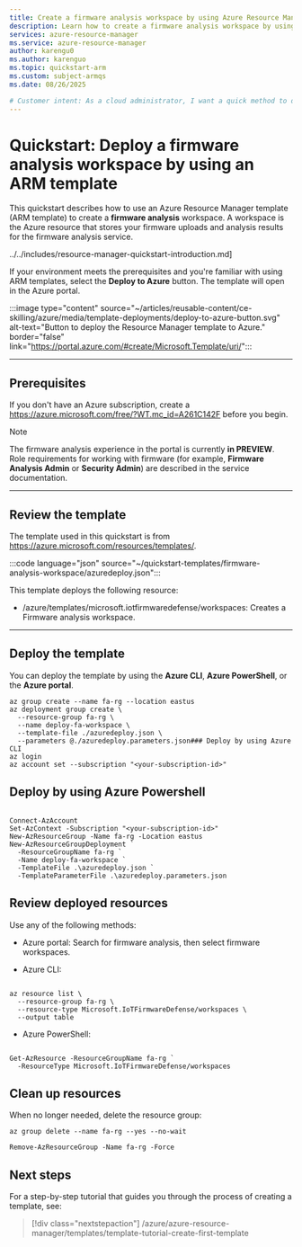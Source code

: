 ```yaml
---
title: Create a firmware analysis workspace by using Azure Resource Manager template (ARM template)
description: Learn how to create a firmware analysis workspace by using an Azure Resource Manager template (ARM template).
services: azure-resource-manager
ms.service: azure-resource-manager
author: karengu0
ms.author: karenguo
ms.topic: quickstart-arm
ms.custom: subject-armqs
ms.date: 08/26/2025

# Customer intent: As a cloud administrator, I want a quick method to deploy an Azure resource for production environments or to evaluate the service's functionality.
---
```


# Quickstart: Deploy a firmware analysis workspace by using an ARM template

This quickstart describes how to use an Azure Resource Manager template (ARM template) to create a **firmware analysis** workspace. A workspace is the Azure resource that stores your firmware uploads and analysis results for the firmware analysis service.

../../includes/resource-manager-quickstart-introduction.md]

If your environment meets the prerequisites and you're familiar with using ARM templates, select the **Deploy to Azure** button. The template will open in the Azure portal.

:::image type="content" source="~/articles/reusable-content/ce-skilling/azure/media/template-deployments/deploy-to-azure-button.svg" alt-text="Button to deploy the Resource Manager template to Azure." border="false" link="https://portal.azure.com/#create/Microsoft.Template/uri/<encoded template URL>":::

---

## Prerequisites

If you don't have an Azure subscription, create a https://azure.microsoft.com/free/?WT.mc_id=A261C142F before you begin.

> [!NOTE]
> The firmware analysis experience in the portal is currently **in PREVIEW**. Role requirements for working with firmware (for example, **Firmware Analysis Admin** or **Security Admin**) are described in the service documentation.

---

## Review the template

The template used in this quickstart is from https://azure.microsoft.com/resources/templates/<templateName>.

:::code language="json" source="~/quickstart-templates/firmware-analysis-workspace/azuredeploy.json":::

This template deploys the following resource:

- /azure/templates/microsoft.iotfirmwaredefense/workspaces: Creates a Firmware analysis workspace.

---

## **Deploy the template**

You can deploy the template by using the **Azure CLI**, **Azure PowerShell**, or the **Azure portal**.

```az cli
az group create --name fa-rg --location eastus
az deployment group create \
  --resource-group fa-rg \
  --name deploy-fa-workspace \
  --template-file ./azuredeploy.json \
  --parameters @./azuredeploy.parameters.json### Deploy by using Azure CLI
az login
az account set --subscription "<your-subscription-id>"
```

## Deploy by using Azure Powershell

```azure powershell

Connect-AzAccount
Set-AzContext -Subscription "<your-subscription-id>"
New-AzResourceGroup -Name fa-rg -Location eastus
New-AzResourceGroupDeployment `
  -ResourceGroupName fa-rg `
  -Name deploy-fa-workspace `
  -TemplateFile .\azuredeploy.json `
  -TemplateParameterFile .\azuredeploy.parameters.json

```

## Review deployed resources

Use any of the following methods:

- Azure portal: Search for firmware analysis, then select firmware workspaces.

- Azure CLI:

```azure cli

az resource list \
  --resource-group fa-rg \
  --resource-type Microsoft.IoTFirmwareDefense/workspaces \
  --output table
```

- Azure PowerShell:

```azure powershell

Get-AzResource -ResourceGroupName fa-rg `
  -ResourceType Microsoft.IoTFirmwareDefense/workspaces
```

## Clean up resources
When no longer needed, delete the resource group:

```azure cli
az group delete --name fa-rg --yes --no-wait
```

```azure powershell
Remove-AzResourceGroup -Name fa-rg -Force
```

## Next steps
For a step-by-step tutorial that guides you through the process of creating a template, see:
> [!div class="nextstepaction"]
> /azure/azure-resource-manager/templates/template-tutorial-create-first-template
